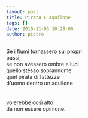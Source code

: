 ```yaml
---
layout: post
title: Pirata E Aquilone
tags: []
date: 2010-11-03 10:28:00
author: pietro
---
```

Se i fiumi tornassero sui propri <br/>passi,<br/>se non avessero ombre e luci<br/>quello stesso soprannome<br/>quel pirata di fattezze<br/>d'uomo dentro un aquilone<br/><br/><br/>volerebbe così alto<br/>da non essere opinione.<br/>
